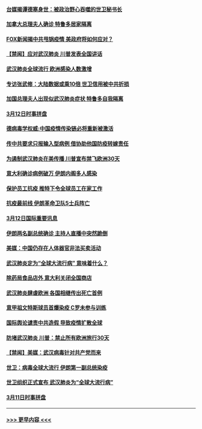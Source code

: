 #### [台媒揭谭德塞身世：被政治野心吞噬的世卫秘书长](../pages/prog202/a102798536.md?t=03131702) 
#### [加拿大总理夫人确诊 特鲁多居家隔离](../pages/prog202/a102798517.md?t=03131702) 
#### [FOX新闻揭中共甩锅疫情 美政府将如何应对？](../pages/prog202/a102798399.md?t=03131702) 
#### [【禁闻】应对武汉肺炎 川普发表全国讲话](../pages/prog202/a102798327.md?t=03131702) 
#### [武汉肺炎全球流行 欧洲感染人数激增](../pages/prog202/a102798382.md?t=03131702) 
#### [专访张武修：大陆数据或乘10倍 世卫信用被中共折损](../pages/prog202/a102798376.md?t=03131702) 
#### [加国总理夫人出现似武汉肺炎症状 特鲁多自我隔离](../pages/prog202/a102798326.md?t=03131702) 
#### [3月12日时事拼盘](../pages/prog202/a102798314.md?t=03131702) 
#### [德病毒学权威:中国疫情传染链必将重新被激活](../pages/prog202/a102798303.md?t=03131702) 
#### [传中共要求只报输入型病例  借协助他国防疫转嫁责任](../pages/prog202/a102798279.md?t=03131702) 
#### [为遏制武汉肺炎在美传播 川普宣布禁飞欧洲30天](../pages/prog202/a102798249.md?t=03131702) 
#### [意大利确诊病例破万 伊朗内阁多人感染](../pages/prog202/a102798155.md?t=03131702) 
#### [保护员工抗疫 推特下令全球员工在家工作](../pages/prog202/a102798053.md?t=03131702) 
#### [抗疫最前线 伊朗革命卫队5士兵阵亡](../pages/prog202/a102798033.md?t=03131702) 
#### [3月12日国际重要讯息](../pages/prog202/a102797939.md?t=03131702) 
#### [伊朗两名副总统确诊 主持人直播中突然跪倒](../pages/prog202/a102797898.md?t=03131702) 
#### [美媒：中国仍存在人体器官非法买卖活动](../pages/prog202/a102797745.md?t=03131702) 
#### [武汉肺炎定为“全球大流行病” 意味着什么？](../pages/prog202/a102797736.md?t=03131702) 
#### [除药局食品店外 意大利关闭全国商店](../pages/prog202/a102797725.md?t=03131702) 
#### [武汉肺炎肆虐欧洲 各国相继传出死亡首例](../pages/prog202/a102797718.md?t=03131702) 
#### [意甲祖文特斯球员首爆染疫 C罗未参与训练](../pages/prog202/a102797708.md?t=03131702) 
#### [国际舆论谴责中共造假 导致疫情扩散全球](../pages/prog202/a102797692.md?t=03131702) 
#### [防堵武汉肺炎 川普：禁止所有欧洲旅行30天](../pages/prog202/a102797681.md?t=03131702) 
#### [【禁闻】美媒：武汉病毒针对共产党而来](../pages/prog202/a102797618.md?t=03131702) 
#### [世卫：病毒全球大流行 伊朗第一副总统染疫](../pages/prog202/a102797579.md?t=03131702) 
#### [世卫组织正式宣布 武汉肺炎为“全球大流行病”](../pages/prog202/a102797475.md?t=03131702) 
#### [3月11日时事拼盘](../pages/prog202/a102797476.md?t=03131702) 

----
#### [ >>> 更早内容 <<< ](../indexes/prog202-earlier.md)
